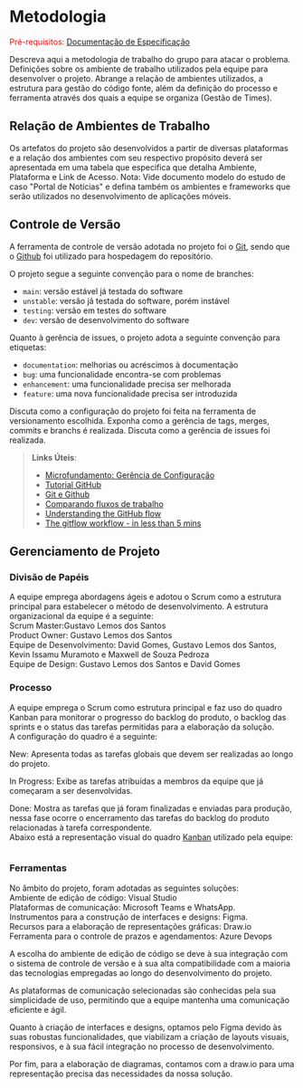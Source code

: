 
# Metodologia

<span style="color:red">Pré-requisitos: <a href="2-Especificação do Projeto.md"> Documentação de Especificação</a></span>

Descreva aqui a metodologia de trabalho do grupo para atacar o problema. Definições sobre os ambiente de trabalho utilizados pela  equipe para desenvolver o projeto. Abrange a relação de ambientes utilizados, a estrutura para gestão do código fonte, além da definição do processo e ferramenta através dos quais a equipe se organiza (Gestão de Times).

## Relação de Ambientes de Trabalho

Os artefatos do projeto são desenvolvidos a partir de diversas plataformas e a relação dos ambientes com seu respectivo propósito deverá ser apresentada em uma tabela que especifica que detalha Ambiente, Plataforma e Link de Acesso. 
Nota: Vide documento modelo do estudo de caso "Portal de Notícias" e defina também os ambientes e frameworks que serão utilizados no desenvolvimento de aplicações móveis.

## Controle de Versão

A ferramenta de controle de versão adotada no projeto foi o
[Git](https://git-scm.com/), sendo que o [Github](https://github.com)
foi utilizado para hospedagem do repositório.

O projeto segue a seguinte convenção para o nome de branches:

- `main`: versão estável já testada do software
- `unstable`: versão já testada do software, porém instável
- `testing`: versão em testes do software
- `dev`: versão de desenvolvimento do software

Quanto à gerência de issues, o projeto adota a seguinte convenção para
etiquetas:

- `documentation`: melhorias ou acréscimos à documentação
- `bug`: uma funcionalidade encontra-se com problemas
- `enhancement`: uma funcionalidade precisa ser melhorada
- `feature`: uma nova funcionalidade precisa ser introduzida

Discuta como a configuração do projeto foi feita na ferramenta de versionamento escolhida. Exponha como a gerência de tags, merges, commits e branchs é realizada. Discuta como a gerência de issues foi realizada.

> **Links Úteis**:
> - [Microfundamento: Gerência de Configuração](https://pucminas.instructure.com/courses/87878/)
> - [Tutorial GitHub](https://guides.github.com/activities/hello-world/)
> - [Git e Github](https://www.youtube.com/playlist?list=PLHz_AreHm4dm7ZULPAmadvNhH6vk9oNZA)
>  - [Comparando fluxos de trabalho](https://www.atlassian.com/br/git/tutorials/comparing-workflows)
> - [Understanding the GitHub flow](https://guides.github.com/introduction/flow/)
> - [The gitflow workflow - in less than 5 mins](https://www.youtube.com/watch?v=1SXpE08hvGs)

## Gerenciamento de Projeto

### Divisão de Papéis

A equipe emprega abordagens ágeis e adotou o Scrum como a estrutura principal para estabelecer o método de desenvolvimento. A estrutura organizacional da equipe é a seguinte: <br>
Scrum Master:Gustavo Lemos dos Santos<br>
Product Owner: Gustavo Lemos dos Santos<br>
Equipe de Desenvolvimento: David Gomes, Gustavo Lemos dos Santos, Kevin Issamu Muramoto e Maxwell de Souza Pedroza<br>
Equipe de Design: Gustavo Lemos dos Santos e David Gomes<br>


### Processo

A equipe emprega o Scrum como estrutura principal e faz uso do quadro Kanban para monitorar o progresso do backlog do produto, o backlog das sprints e o status das tarefas permitidas para a elaboração da solução.<br>
A configuração do quadro é a seguinte:<br>

New: Apresenta todas as tarefas globais que devem ser realizadas ao longo do projeto.<br>

In Progress: Exibe as tarefas atribuídas a membros da equipe que já começaram a ser desenvolvidas.<br>

Done: Mostra as tarefas que já foram finalizadas e enviadas para produção, nessa fase ocorre o encerramento das tarefas do backlog do produto relacionadas à tarefa correspondente.<br>
Abaixo está a representação visual do quadro <a href="https://dev.azure.com/1281703/Eixo%203%20-%20App%20Mobile/_boards/board/t/Eixo%203%20-%20App%20Mobile%20Team/Features">Kanban</a> utilizado pela equipe:<br>

<img href="/docs/img/Card.jpg">

 

### Ferramentas

No âmbito do projeto, foram adotadas as seguintes soluções:<br>
Ambiente de edição de código: Visual Studio<br>
Plataformas de comunicação: Microsoft Teams e WhatsApp.<br>
Instrumentos para a construção de interfaces e designs: Figma.<br>
Recursos para a elaboração de representações gráficas: Draw.io<br>
Ferramenta para o controle de prazos e agendamentos: Azure Devops<br>

A escolha do ambiente de edição de código se deve à sua integração com o sistema de controle de versão e à sua alta compatibilidade com a maioria das tecnologias empregadas ao longo do desenvolvimento do projeto.<br>

As plataformas de comunicação selecionadas são conhecidas pela sua simplicidade de uso, permitindo que a equipe mantenha uma comunicação eficiente e ágil.<br>

Quanto à criação de interfaces e designs, optamos pelo Figma devido às suas robustas funcionalidades, que viabilizam a criação de layouts visuais, responsivos, e à sua fácil integração no processo de desenvolvimento.<br>

Por fim, para a elaboração de diagramas, contamos com a draw.io para uma representação precisa das necessidades da nossa solução.<br>

